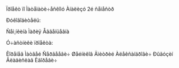 Ïðîåêò ïî Ìàòåìàòè÷åñêîìó Àíàëèçó 2é ñåìåñòð

Ðóêîâîäèòåëü:

Ñåì¸íêèíà Ìàðèÿ Åâãåíüåâíà

Ó÷àñòíèêè ïðîåêòà:

Êîðåíåâ Ìàòâåé Ñåðãååâè÷
Øåéíèêîâ Äìèòðèé Àëåêñàíäðîâè÷
Ðûãóçèí Âëàäèñëàâ Èãîðåâè÷
